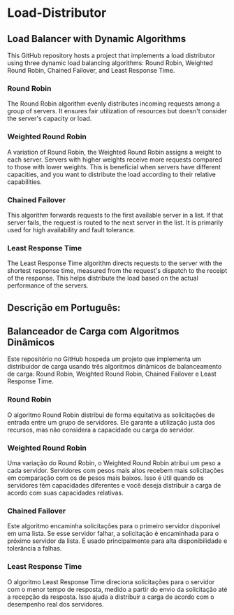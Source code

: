 # Load-Distributor

## Load Balancer with Dynamic Algorithms
This GitHub repository hosts a project that implements a load distributor using three dynamic load balancing algorithms: Round Robin, Weighted Round Robin, Chained Failover, and Least Response Time.

### Round Robin
The Round Robin algorithm evenly distributes incoming requests among a group of servers. It ensures fair utilization of resources but doesn't consider the server's capacity or load.

### Weighted Round Robin
A variation of Round Robin, the Weighted Round Robin assigns a weight to each server. Servers with higher weights receive more requests compared to those with lower weights. This is beneficial when servers have different capacities, and you want to distribute the load according to their relative capabilities.

### Chained Failover
This algorithm forwards requests to the first available server in a list. If that server fails, the request is routed to the next server in the list. It is primarily used for high availability and fault tolerance.

### Least Response Time
The Least Response Time algorithm directs requests to the server with the shortest response time, measured from the request's dispatch to the receipt of the response. This helps distribute the load based on the actual performance of the servers.

## Descrição em Português:

## Balanceador de Carga com Algoritmos Dinâmicos
Este repositório no GitHub hospeda um projeto que implementa um distribuidor de carga usando três algoritmos dinâmicos de balanceamento de carga: Round Robin, Weighted Round Robin, Chained Failover e Least Response Time.

### Round Robin
O algoritmo Round Robin distribui de forma equitativa as solicitações de entrada entre um grupo de servidores. Ele garante a utilização justa dos recursos, mas não considera a capacidade ou carga do servidor.

### Weighted Round Robin
Uma variação do Round Robin, o Weighted Round Robin atribui um peso a cada servidor. Servidores com pesos mais altos recebem mais solicitações em comparação com os de pesos mais baixos. Isso é útil quando os servidores têm capacidades diferentes e você deseja distribuir a carga de acordo com suas capacidades relativas.

### Chained Failover
Este algoritmo encaminha solicitações para o primeiro servidor disponível em uma lista. Se esse servidor falhar, a solicitação é encaminhada para o próximo servidor da lista. É usado principalmente para alta disponibilidade e tolerância a falhas.

### Least Response Time
O algoritmo Least Response Time direciona solicitações para o servidor com o menor tempo de resposta, medido a partir do envio da solicitação até a recepção da resposta. Isso ajuda a distribuir a carga de acordo com o desempenho real dos servidores.
